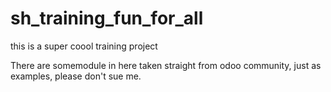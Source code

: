 # sh_training_fun_for_all
this is a super coool training project 

There are somemodule in here taken straight from odoo community, just as examples, please don't sue me.

